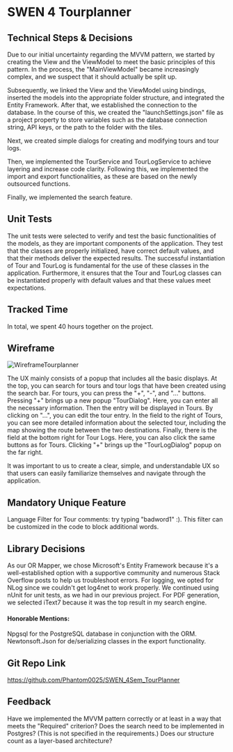 # SWEN 4 Tourplanner 

## Technical Steps & Decisions
Due to our initial uncertainty regarding the MVVM pattern, we started by creating the View and the ViewModel to meet the basic principles of this pattern. In the process, the "MainViewModel" became increasingly complex, and we suspect that it should actually be split up.

Subsequently, we linked the View and the ViewModel using bindings, inserted the models into the appropriate folder structure, and integrated the Entity Framework. After that, we established the connection to the database. In the course of this, we created the "launchSettings.json" file as a project property to store variables such as the database connection string, API keys, or the path to the folder with the tiles.

Next, we created simple dialogs for creating and modifying tours and tour logs.

Then, we implemented the TourService and TourLogService to achieve layering and increase code clarity. Following this, we implemented the import and export functionalities, as these are based on the newly outsourced functions.

Finally, we implemented the search feature.

## Unit Tests
The unit tests were selected to verify and test the basic functionalities of the models, as they are important components of the application. They test that the classes are properly initialized, have correct default values, and that their methods deliver the expected results. The successful instantiation of Tour and TourLog is fundamental for the use of these classes in the application. Furthermore, it ensures that the Tour and TourLog classes can be instantiated properly with default values and that these values meet expectations.

## Tracked Time
In total, we spent 40 hours together on the project.

## Wireframe
![WireframeTourplanner](https://github.com/Phantom0025/SWEN_4Sem_TourPlanner/assets/73280704/abb110e0-0ef6-44e5-bd3b-0a2d73cadd9c)

The UX mainly consists of a popup that includes all the basic displays. At the top, you can search for tours and tour logs that have been created using the search bar. For tours, you can press the "+", "-", and "..." buttons. Pressing "+" brings up a new popup "TourDialog". Here, you can enter all the necessary information. Then the entry will be displayed in Tours. By clicking on "...", you can edit the tour entry. In the field to the right of Tours, you can see more detailed information about the selected tour, including the map showing the route between the two destinations. Finally, there is the field at the bottom right for Tour Logs. Here, you can also click the same buttons as for Tours. Clicking "+" brings up the "TourLogDialog" popup on the far right.

It was important to us to create a clear, simple, and understandable UX so that users can easily familiarize themselves and navigate through the application.

## Mandatory Unique Feature
Language Filter for Tour comments: try typing "badword1" :). This filter can be customized in the code to block additional words.

## Library Decisions
As our OR Mapper, we chose Microsoft's Entity Framework because it's a well-established option with a supportive community and numerous Stack Overflow posts to help us troubleshoot errors.
For logging, we opted for NLog since we couldn't get log4net to work properly.
We continued using nUnit for unit tests, as we had in our previous project.
For PDF generation, we selected iText7 because it was the top result in my search engine.

#### Honorable Mentions:
Npgsql for the PostgreSQL database in conjunction with the ORM.
Newtonsoft.Json for de/serializing classes in the export functionality.


## Git Repo Link
https://github.com/Phantom0025/SWEN_4Sem_TourPlanner

## Feedback
Have we implemented the MVVM pattern correctly or at least in a way that meets the "Required" criterion? Does the search need to be implemented in Postgres? (This is not specified in the requirements.) Does our structure count as a layer-based architecture?

